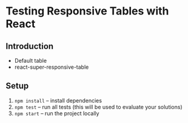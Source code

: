 # Testing Responsive Tables with React

## Introduction

* Default table
* react-super-responsive-table

## Setup

1. `npm install` – install dependencies
2. `npm test` – run all tests (this will be used to evaluate your solutions)
3. `npm start` – run the project locally


